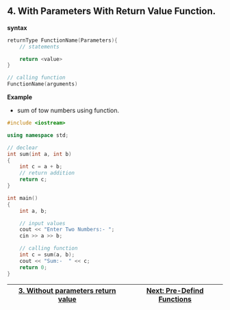## 4. With Parameters With Return Value Function.

**syntax** 
```cpp
returnType FunctionName(Parameters){
    // statements

    return <value>
}

// calling function 
FunctionName(arguments)
```

**Example** 
* sum of tow numbers using function.
```cpp
#include <iostream>

using namespace std;

// declear
int sum(int a, int b)
{
    int c = a + b;
    // return addition
    return c;
}

int main()
{
    int a, b;

    // input values
    cout << "Enter Two Numbers:- ";
    cin >> a >> b;

    // calling function
    int c = sum(a, b);
    cout << "Sum:-  " << c;
    return 0;
}
```



| [ 3. Without parameters return value ](./no-para-with-return-function.md) |  [ Next: Pre-Defind Functions ](../Pre-Defined/readme.md) |
| ------------------------------------------------------------------------- | --------------------------------------------------------- |
